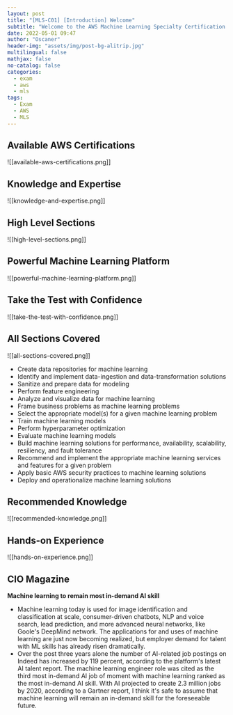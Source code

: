 ```yaml
---
layout: post
title: "[MLS-C01] [Introduction] Welcome"
subtitle: "Welcome to the AWS Machine Learning Specialty Certification Exam course"
date: 2022-05-01 09:47
author: "Oscaner"
header-img: "assets/img/post-bg-alitrip.jpg"
multilingual: false
mathjax: false
no-catalog: false
categories:
  - exam
  - aws
  - mls
tags:
  - Exam
  - AWS
  - MLS
---
```


## Available AWS Certifications

![[available-aws-certifications.png]]

## Knowledge and Expertise

![[knowledge-and-expertise.png]]

## High Level Sections

![[high-level-sections.png]]

## Powerful Machine Learning Platform

![[powerful-machine-learning-platform.png]]

## Take the Test with Confidence

![[take-the-test-with-confidence.png]]

## All Sections Covered

![[all-sections-covered.png]]

- Create data repositories for machine learning
- Identify and implement data-ingestion and data-transformation solutions
- Sanitize and prepare data for modeling
- Perform feature engineering
- Analyze and visualize data for machine learning
- Frame business problems as machine learning problems
- Select the appropriate model(s) for a given machine learning problem
- Train machine learning models
- Perform hyperparameter optimization
- Evaluate machine learning models
- Build machine learning solutions for performance, availability, scalability, resiliency, and fault tolerance
- Recommend and implement the appropriate machine learning services and features for a given problem
- Apply basic AWS security practices to machine learning solutions
- Deploy and operationalize machine learning solutions

## Recommended Knowledge

![[recommended-knowledge.png]]

## Hands-on Experience

![[hands-on-experience.png]]

## CIO Magazine

**Machine learning to remain most in-demand AI skill**

- Machine learning today is used for image identification and classification at scale, consumer-driven chatbots, NLP and voice search, lead prediction, and more advanced neural networks, like Goole's DeepMind network. The applications for and uses of machine learning are just now becoming realized, but employer demand for talent with ML skills has already risen dramatically.
- Over the post three years alone the number of AI-related job postings on Indeed has increased by 119 percent, according to the platform's latest AI talent report. The machine learning engineer role was cited as the third most in-demand AI job of moment with machine learning ranked as the most in-demand AI skill. With AI projected to create 2.3 million jobs by 2020, according to a Gartner report, I think it's safe to assume that machine learning will remain an in-demand skill for the foreseeable future.

